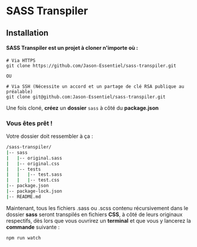 # SASS Transpiler
## Installation
#### SASS Transpiler est un projet à cloner n'importe où :
```shell script
# Via HTTPS
git clone https://github.com/Jason-Essentiel/sass-transpiler.git

OU

# Via SSH (Nécessite un accord et un partage de clé RSA publique au préalable)
git clone git@github.com:Jason-Essentiel/sass-transpiler.git
```
Une fois cloné, **créez** un **dossier** `sass` à côté du **package.json**
### Vous êtes prêt !
Votre dossier doit ressembler à ça : 
```bash
/sass-transpiler/
|-- sass
|   |-- original.sass
|   |-- original.css
|   |-- tests
|   |   |-- test.sass
|   |   |-- test.css
|-- package.json
|-- package-lock.json
|-- README.md
```
Maintenant, tous les fichiers .sass ou .scss contenu récursivement dans le dossier **sass** seront transpilés en fichiers **CSS**, à côté de leurs originaux respectifs, dès lors que vous ouvrirez un **terminal** et que vous y lancerez la **commande** suivante :
```shell script
npm run watch
```

